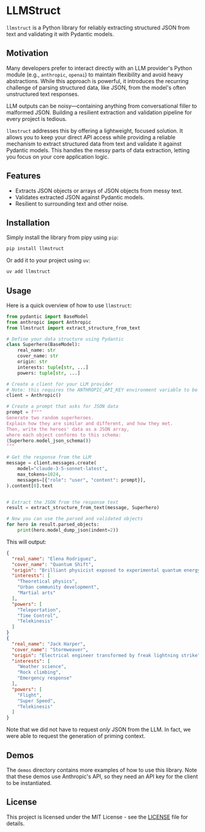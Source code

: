 # LLMStruct

`llmstruct` is a Python library for reliably extracting structured JSON from text and validating it with Pydantic models.

## Motivation

Many developers prefer to interact directly with an LLM provider's Python module (e.g., `anthropic`, `openai`) to maintain flexibility and avoid heavy abstractions.
While this approach is powerful, it introduces the recurring challenge of parsing structured data, like JSON, from the model's often unstructured text responses.

LLM outputs can be noisy—containing anything from conversational filler to malformed JSON.
Building a resilient extraction and validation pipeline for every project is tedious.

`llmstruct` addresses this by offering a lightweight, focused solution.
It allows you to keep your direct API access while providing a reliable mechanism to extract structured data from text and validate it against Pydantic models.
This handles the messy parts of data extraction,
letting you focus on your core application logic.

## Features

- Extracts JSON objects or arrays of JSON objects from messy text.
- Validates extracted JSON against Pydantic models.
- Resilient to surrounding text and other noise.

## Installation

Simply install the library from pipy using `pip`:

```sh
pip install llmstruct
```

Or add it to your project using `uv`:

```sh
uv add llmstruct
```

## Usage

Here is a quick overview of how to use `llmstruct`:

```python
from pydantic import BaseModel
from anthropic import Anthropic
from llmstruct import extract_structure_from_text

# Define your data structure using Pydantic
class Superhero(BaseModel):
    real_name: str
    cover_name: str
    origin: str
    interests: tuple[str, ...]
    powers: tuple[str, ...]

# Create a client for your LLM provider
# Note: this requires the ANTHROPIC_API_KEY environment variable to be set
client = Anthropic()

# Create a prompt that asks for JSON data
prompt = f"""
Generate two random superheroes.
Explain how they are similar and different, and how they met.
Then, write the heroes' data as a JSON array,
where each object conforms to this schema:
{Superhero.model_json_schema()}
"""

# Get the response from the LLM
message = client.messages.create(
    model="claude-3-5-sonnet-latest",
    max_tokens=1024,
    messages=[{"role": "user", "content": prompt}],
).content[0].text


# Extract the JSON from the response text
result = extract_structure_from_text(message, Superhero)

# Now you can use the parsed and validated objects
for hero in result.parsed_objects:
    print(hero.model_dump_json(indent=2))
```

This will output:

```json
{
  "real_name": "Elena Rodriguez",
  "cover_name": "Quantum Shift",
  "origin": "Brilliant physicist exposed to experimental quantum energy",
  "interests": [
    "Theoretical physics",
    "Urban community development",
    "Martial arts"
  ],
  "powers": [
    "Teleportation",
    "Time Control",
    "Telekinesis"
  ]
}
{
  "real_name": "Jack Harper",
  "cover_name": "Stormweaver",
  "origin": "Electrical engineer transformed by freak lightning strike",
  "interests": [
    "Weather science",
    "Rock climbing",
    "Emergency response"
  ],
  "powers": [
    "Flight",
    "Super Speed",
    "Telekinesis"
  ]
}
```

Note that we did not have to request *only* JSON from the LLM.
In fact, we were able to request the generation of priming context.

## Demos

The `demos` directory contains more examples of how to use this library.
Note that these demos use Anthropic's API, so they need an API key for the client to be instantiated.

## License

This project is licensed under the MIT License - see the [LICENSE](LICENSE) file for details.
